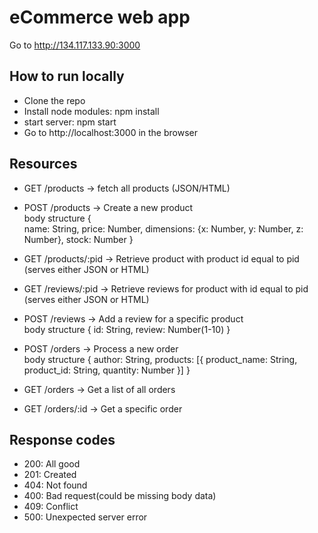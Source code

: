 # eCommerce web app

Go to http://134.117.133.90:3000

## How to run locally

- Clone the repo
- Install node modules: npm install
- start server: npm start
- Go to http://localhost:3000 in the browser

## Resources

- GET /products -> fetch all products (JSON/HTML)

- POST /products -> Create a new product  
	body structure
		{	
			name: String, 
			price: Number, 
			dimensions: {x: Number, y: Number, z: Number}, 
			stock: Number
		}

- GET /products/:pid -> Retrieve product with product id equal to pid (serves either JSON or HTML)

- GET /reviews/:pid -> Retrieve reviews for product with id equal to pid (serves either JSON or HTML)

- POST /reviews -> Add a review for a specific product  
	body structure
		{ id: String, review: Number(1-10) }

- POST /orders -> Process a new order  
	body structure
	{ author: String, products: [{ product_name: String, product_id: String, quantity: Number }] }

- GET /orders -> Get a list of all orders
- GET /orders/:id -> Get a specific order

## Response codes

 - 200: All good
 - 201: Created
 - 404: Not found
 - 400: Bad request(could be missing body data)
 - 409: Conflict
 - 500: Unexpected server error